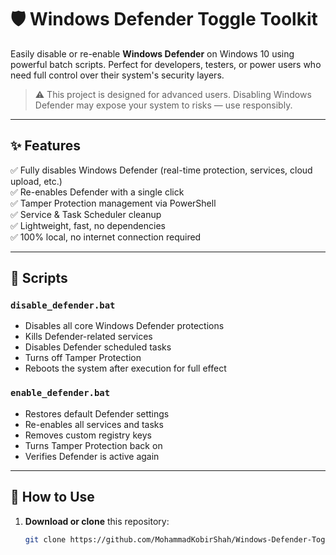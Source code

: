 # 🛡️ Windows Defender Toggle Toolkit

Easily disable or re-enable **Windows Defender** on Windows 10 using powerful batch scripts. Perfect for developers, testers, or power users who need full control over their system's security layers.

> ⚠️ This project is designed for advanced users. Disabling Windows Defender may expose your system to risks — use responsibly.

---

## ✨ Features

✅ Fully disables Windows Defender (real-time protection, services, cloud upload, etc.)  
✅ Re-enables Defender with a single click  
✅ Tamper Protection management via PowerShell  
✅ Service & Task Scheduler cleanup  
✅ Lightweight, fast, no dependencies  
✅ 100% local, no internet connection required

---

## 🧰 Scripts

### `disable_defender.bat`
- Disables all core Windows Defender protections  
- Kills Defender-related services  
- Disables Defender scheduled tasks  
- Turns off Tamper Protection  
- Reboots the system after execution for full effect

### `enable_defender.bat`
- Restores default Defender settings  
- Re-enables all services and tasks  
- Removes custom registry keys  
- Turns Tamper Protection back on  
- Verifies Defender is active again

---

## 🚀 How to Use

1. **Download or clone** this repository:
   ```bash
   git clone https://github.com/MohammadKobirShah/Windows-Defender-Toggle-Toolkit.git
